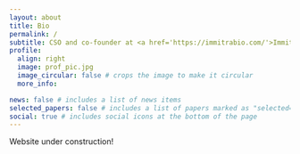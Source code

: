 ```yaml
---
layout: about
title: Bio
permalink: /
subtitle: CSO and co-founder at <a href='https://immitrabio.com/'>Immitra Bio GmbH</a>, Switzerland
profile:
  align: right
  image: prof_pic.jpg
  image_circular: false # crops the image to make it circular
  more_info: 

news: false # includes a list of news items
selected_papers: false # includes a list of papers marked as "selected={true}"
social: true # includes social icons at the bottom of the page
---
```


Website under construction!
